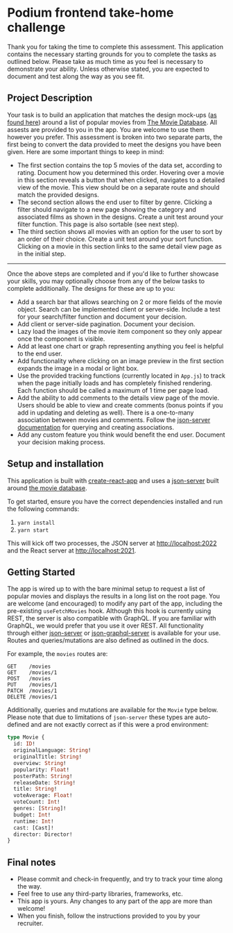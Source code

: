 # Podium frontend take-home challenge

Thank you for taking the time to complete this assessment. This application contains the necessary starting grounds for you to complete the tasks as outlined below. Please take as much time as you feel is necessary to demonstrate your ability. Unless otherwise stated, you are expected to document and test along the way as you see fit.

## Project Description

Your task is to build an application that matches the design mock-ups ([as found here](https://share.goabstract.com/b949487b-4df0-4431-8ca3-6cd912096898)) around a list of popular movies from [The Movie Database](https://www.themoviedb.org/). All assests are provided to you in the app. You are welcome to use them however you prefer. This assessment is broken into two separate parts, the first being to convert the data provided to meet the designs you have been given. Here are some important things to keep in mind:

- The first section contains the top 5 movies of the data set, according to rating. Document how you determined this order. Hovering over a movie in this section reveals a button that when clicked, navigates to a detailed view of the movie. This view should be on a separate route and should match the provided designs.
- The second section allows the end user to filter by genre. Clicking a filter should navigate to a new page showing the category and associated films as shown in the designs. Create a unit test around your filter function. This page is also sortable (see next step).
- The third section shows all movies with an option for the user to sort by an order of their choice. Create a unit test around your sort function. Clicking on a movie in this section links to the same detail view page as in the initial step.

---

Once the above steps are completed and if you'd like to further showcase your skills, you may optionally choose from any of the below tasks to complete additionally. The designs for these are up to you:

- Add a search bar that allows searching on 2 or more fields of the movie object. Search can be implemented client or server-side. Include a test for your search/filter function and document your decision.
- Add client or server-side pagination. Document your decision.
- Lazy load the images of the movie item component so they only appear once the component is visible.
- Add at least one chart or graph representing anything you feel is helpful to the end user.
- Add functionality where clicking on an image preview in the first section expands the image in a modal or light box.
- Use the provided tracking functions (currently located in `App.js`) to track when the page initially loads and has completely finished rendering. Each function should be called a maximum of 1 time per page load.
- Add the ability to add comments to the details view page of the movie. Users should be able to view and create comments (bonus points if you add in updating and deleting as well). There is a one-to-many association between movies and comments. Follow the [json-server documentation](https://github.com/typicode/json-server#relationships) for querying and creating associations.
- Add any custom feature you think would benefit the end user. Document your decision making process.

## Setup and installation

This application is built with [create-react-app](https://reactjs.org/docs/create-a-new-react-app.html) and uses a [json-server](https://github.com/typicode/json-server) built around [the movie database](https://www.themoviedb.org/).

To get started, ensure you have the correct dependencies installed and run the following commands:

1. `yarn install`
2. `yarn start`

This will kick off two processes, the JSON server at [http://localhost:2022](http://localhost:2022) and the React server at [http://localhost:2021](http://localhost:2021).

## Getting Started

The app is wired up to with the bare minimal setup to request a list of popular movies and displays the results in a long list on the root page. You are welcome (and encouraged) to modify any part of the app, including the pre-existing `useFetchMovies` hook. Although this hook is currently using REST, the server is also compatible with GraphQL. If you are familiar with GraphQL, we would prefer that you use it over REST. All functionality through either [json-server](https://github.com/typicode/json-server) or [json-graphql-server](https://github.com/marmelab/json-graphql-server) is available for your use. Routes and queries/mutations are also defined as outlined in the docs.

For example, the `movies` routes are:

```
GET    /movies
GET    /movies/1
POST   /movies
PUT    /movies/1
PATCH  /movies/1
DELETE /movies/1
```

Additionally, queries and mutations are available for the `Movie` type below. Please note that due to limitations of `json-server` these types are auto-defined and are not exactly correct as if this were a prod environment:

```graphql
type Movie {
  id: ID!
  originalLanguage: String!
  originalTitle: String!
  overview: String!
  popularity: Float!
  posterPath: String!
  releaseDate: String!
  title: String!
  voteAverage: Float!
  voteCount: Int!
  genres: [String]!
  budget: Int!
  runtime: Int!
  cast: [Cast]!
  director: Director!
}
```

## Final notes

- Please commit and check-in frequently, and try to track your time along the way.
- Feel free to use any third-party libraries, frameworks, etc.
- This app is yours. Any changes to any part of the app are more than welcome!
- When you finish, follow the instructions provided to you by your recruiter.
